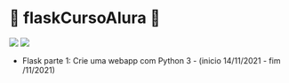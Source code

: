 # 🐍 flaskCursoAlura 🐍

![](https://img.shields.io/github/last-commit/HenriqueCCdA/flaskCursoAlura?style=plasti&ccolor=blue)
![](https://img.shields.io/badge/Autor-Henrique%20C%20C%20de%20Andrade-blue)



* Flask parte 1: Crie uma webapp com Python 3 - (inicio 14/11/2021 - fim /11/2021)

